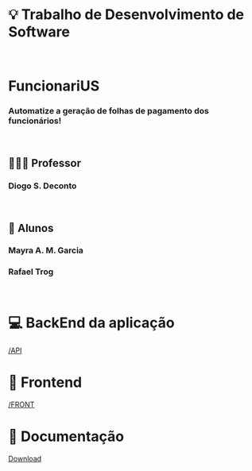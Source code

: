 
# 💡 Trabalho de Desenvolvimento de Software

<br />

# FuncionariUS

  ### Automatize a geração de folhas de pagamento dos funcionários!

<br />

## 👨🏻‍🏫 Professor
### Diogo S. Deconto

<br />

## 🚀 Alunos
### Mayra A. M. Garcia
### Rafael Trog


<br />

# 💻 BackEnd da aplicação
[/API](https://github.com/mayragrcia/funcionariUS/tree/main/API)

# 🧁 Frontend
[/FRONT](https://github.com/mayragrcia/funcionariUS/tree/main/FRONT)

# 📝 Documentação
[Download](https://github.com/mayragrcia/funcionariUS/raw/main/Trabalho%20de%20Desenvolvimento%20de%20Software.docx)